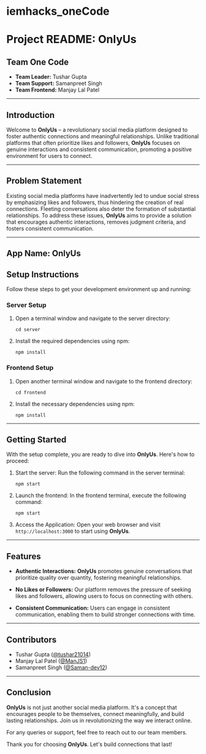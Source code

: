 # iemhacks_oneCode
# **Project README: OnlyUs**

## **Team One Code**

- **Team Leader:** Tushar Gupta
- **Team Support:** Samanpreet Singh
- **Team Frontend:** Manjay Lal Patel

---

## **Introduction**

Welcome to **OnlyUs** – a revolutionary social media platform designed to foster authentic connections and meaningful relationships. Unlike traditional platforms that often prioritize likes and followers, **OnlyUs** focuses on genuine interactions and consistent communication, promoting a positive environment for users to connect.

---

## **Problem Statement**

Existing social media platforms have inadvertently led to undue social stress by emphasizing likes and followers, thus hindering the creation of real connections. Fleeting conversations also deter the formation of substantial relationships. To address these issues, **OnlyUs** aims to provide a solution that encourages authentic interactions, removes judgment criteria, and fosters consistent communication.

---

## **App Name: OnlyUs**

## **Setup Instructions**

Follow these steps to get your development environment up and running:

### **Server Setup**

1. Open a terminal window and navigate to the server directory:
   ```
   cd server
   ```

2. Install the required dependencies using npm:
   ```
   npm install
   ```

### **Frontend Setup**

1. Open another terminal window and navigate to the frontend directory:
   ```
   cd frontend
   ```

2. Install the necessary dependencies using npm:
   ```
   npm install
   ```

---

## **Getting Started**

With the setup complete, you are ready to dive into **OnlyUs**. Here's how to proceed:

1. Start the server: Run the following command in the server terminal:
   ```
   npm start
   ```

2. Launch the frontend: In the frontend terminal, execute the following command:
   ```
   npm start
   ```

3. Access the Application: Open your web browser and visit `http://localhost:3000` to start using **OnlyUs**.

---

## **Features**

- **Authentic Interactions:** **OnlyUs** promotes genuine conversations that prioritize quality over quantity, fostering meaningful relationships.

- **No Likes or Followers:** Our platform removes the pressure of seeking likes and followers, allowing users to focus on connecting with others.

- **Consistent Communication:** Users can engage in consistent communication, enabling them to build stronger connections with time.

---

## **Contributors**

- Tushar Gupta ([@tushar21014](https://github.com/tushar21014))
- Manjay Lal Patel ([@ManJS1](https://github.com/ManJS1))
- Samanpreet Singh ([@Saman-dev12](https://github.com/Saman-dev12))

---

## **Conclusion**

**OnlyUs** is not just another social media platform. It's a concept that encourages people to be themselves, connect meaningfully, and build lasting relationships. Join us in revolutionizing the way we interact online.

For any queries or support, feel free to reach out to our team members.

Thank you for choosing **OnlyUs**. Let's build connections that last!
